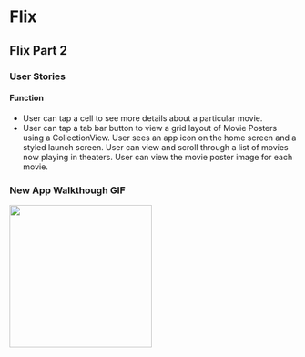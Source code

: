 # Flix

## Flix Part 2

### User Stories

#### Function
- User can tap a cell to see more details about a particular movie.
- User can tap a tab bar button to view a grid layout of Movie Posters using a CollectionView.
User sees an app icon on the home screen and a styled launch screen.
User can view and scroll through a list of movies now playing in theaters.
User can view the movie poster image for each movie.

### New App Walkthough GIF

<img src="http://g.recordit.co/FdwTDV6Kh9.gif" width=250><br>


